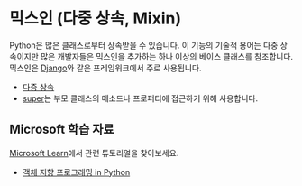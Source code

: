 # 믹스인 (다중 상속, Mixin)

Python은 많은 클래스로부터 상속받을 수 있습니다. 이 기능의 기술적 용어는 다중 상속이지만 많은 개발자들은 믹스인을 추가하는 하나 이상의 베이스 클래스를 참조합니다. 믹스인은 [Django](https://www.djangoproject.com)와 같은 프레임워크에서 주로 사용됩니다.

- [다중 상속](https://docs.python.org/3/tutorial/classes.html#multiple-inheritance)
- [super](https://docs.python.org/3/library/functions.html#super)는 부모 클래스의 메소드나 프로퍼티에 접근하기 위해 사용합니다.

## Microsoft 학습 자료

[Microsoft Learn](https://learn.microsoft.com/?WT.mc_id=python-c9-niner)에서 관련 튜토리얼을 찾아보세요.

- [객체 지향 프로그래밍 in Python](https://docs.microsoft.com/learn/modules/python-object-oriented-programming/?WT.mc_id=python-c9-niner)
